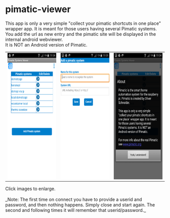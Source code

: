 # pimatic-viewer

This app is only a very simple "collect your pimatic shortcuts in one place" wrapper app. It is meant for those users having several Pimatic systems.<br>
You add the url as new entry and the pimatic site will be displayed in the internal android webviewer.<br>
It is NOT an Android version of Pimatic.<br>
<TABLE border="0">
<TR><TD><a href="./img/pimatic-viewer.png"><img src="./img/pimatic-viewer.png" width="240" height="400" border="0"></a></TD><TD><a href="./img/add_system.png"><img src="./img/add_system.png" width="240" height="400" border="0"></a></TD><TD><a href="./img/about.png"><img src="./img/about.png" width="240" height="400" border="0"></a></TD></TR>
</TABLE>
Click images to enlarge.<br><br>
_Note: The first time on connect you have to provide a userid and password, and then nothing happens. Simply close and start again. The second and following times it will remember that userid/password._
